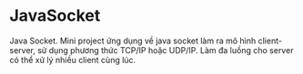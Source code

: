 # JavaSocket
Java Socket.
Mini project ứng dụng về java socket làm ra mô hình client-server, sử dụng phương thức TCP/IP hoặc UDP/IP.
Làm đa luồng cho server có thể xử lý nhiều client cùng lúc.

